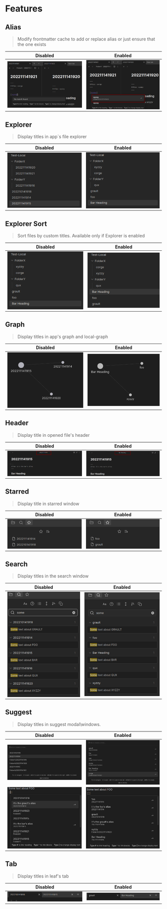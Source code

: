 # Features

## Alias

> Modify frontmatter cache to add or replace alias or just ensure that the one exists

|                Disabled                 |                Enabled                 |
|:---------------------------------------:|:--------------------------------------:|
| ![](./../resources/img/Alias%20Off.png) | ![](./../resources/img/Alias%20On.png) |

## Explorer

> Display titles in app`s file explorer

|                  Disabled                  |                  Enabled                  |
|:------------------------------------------:|:-----------------------------------------:|
| ![](./../resources/img/Explorer%20Off.png) | ![](./../resources/img/Explorer%20On.png) |

## Explorer Sort

> Sort files by custom titles. Available only if Explorer is enabled

|                 Disabled                  |                    Enabled                    |
|:-----------------------------------------:|:---------------------------------------------:|
| ![](./../resources/img/Explorer%20On.png) | ![](./../resources/img/ExplorerSort%20On.png) |

## Graph

> Display titles in app's graph and local-graph

|                Disabled                 |                Enabled                 |
|:---------------------------------------:|:--------------------------------------:|
| ![](./../resources/img/Graph%20Off.png) | ![](./../resources/img/Graph%20On.png) |

## Header

> Display title in opened file's header

|                 Disabled                  |                 Enabled                  |
|:-----------------------------------------:|:----------------------------------------:|
| ![](./../resources/img/Heading%20Off.png) | ![](./../resources/img/Heading%20On.png) |

## Starred

> Display title in starred window

|                 Disabled                  |                 Enabled                  |
|:-----------------------------------------:|:----------------------------------------:|
| ![](./../resources/img/Starred%20Off.png) | ![](./../resources/img/Starred%20on.png) |

## Search

> Display titles in the search window

|                 Disabled                 |                 Enabled                 |
|:----------------------------------------:|:---------------------------------------:|
| ![](./../resources/img/Search%20Off.png) | ![](./../resources/img/Search%20On.png) |

## Suggest

> Display titles in suggest modal\windows.

|                   Disabled                    |                   Enabled                    |
|:---------------------------------------------:|:--------------------------------------------:|
| ![](./../resources/img/Suggest%20Off%201.png) | ![](./../resources/img/Suggest%20On%201.png) |
| ![](./../resources/img/Suggest%20Off%202.png) | ![](./../resources/img/Suggest%20On%202.png) |

## Tab

> Display titles in leaf's tab

|               Disabled                |               Enabled                |
|:-------------------------------------:|:------------------------------------:|
| ![](./../resources/img/Tab%20Off.png) | ![](./../resources/img/Tab%20On.png) |
